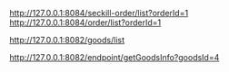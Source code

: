 http://127.0.0.1:8084/seckill-order/list?orderId=1
http://127.0.0.1:8084/order/list?orderId=1

http://127.0.0.1:8082/goods/list

http://127.0.0.1:8082/endpoint/getGoodsInfo?goodsId=4